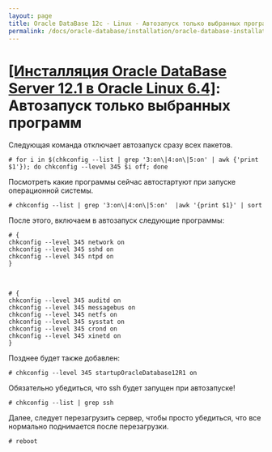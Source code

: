 ```yaml
---
layout: page
title: Oracle DataBase 12c - Linux - Автозапуск только выбранных программ
permalink: /docs/oracle-database/installation/oracle-database-installation/single-instance/simple/linux/6.4/oracle/12.1/autostart-only-packages-what-needed/
---
```


# <a href="/docs/oracle-database/installation/oracle-database-installation/single-instance/simple/linux/6.4/oracle/12.1/">[Инсталляция Oracle DataBase Server 12.1 в Oracle Linux 6.4]</a>: Автозапуск только выбранных программ



Следующая команда отключает автозапуск сразу всех пакетов.


	# for i in $(chkconfig --list | grep '3:on\|4:on\|5:on' | awk {'print $1'}); do chkconfig --level 345 $i off; done


Посмотреть какие программы сейчас автостартуют при запуске операционной системы.

	# chkconfig --list | grep '3:on\|4:on\|5:on'  |awk '{print $1}' | sort

После этого, включаем в автозапуск следующие программы:

	# {
	chkconfig --level 345 network on
	chkconfig --level 345 sshd on
	chkconfig --level 345 ntpd on
	}

<br/>

	# {
	chkconfig --level 345 auditd on
	chkconfig --level 345 messagebus on
	chkconfig --level 345 netfs on
	chkconfig --level 345 sysstat on
	chkconfig --level 345 crond on
	chkconfig --level 345 xinetd on
	}


Позднее будет также добавлен:

	# chkconfig --level 345 startupOracleDatabase12R1 on

Обязательно убедиться, что ssh будет запущен при автозапуске!

	# chkconfig --list | grep ssh

Далее, следует перезагрузить сервер, чтобы просто убедиться, что все нормально поднимается после перезагрузки.

	# reboot
